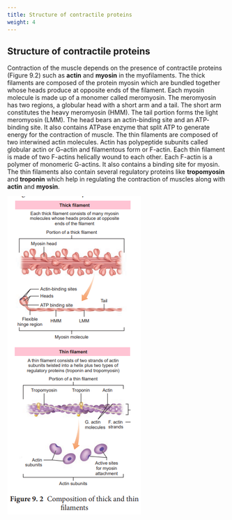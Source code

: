 ```yaml
---
title: Structure of contractile proteins
weight: 4
---
```


## Structure of contractile proteins


Contraction of the muscle depends on the presence of contractile proteins (Figure 9.2) such as **actin** and **myosin** in the myofilaments. The thick filaments are composed of the protein myosin which are bundled together whose heads produce at opposite ends of the filament. Each myosin molecule is made up of a monomer called meromyosin. The meromyosin has two regions, a globular head with a short arm and a tail. The short arm constitutes the heavy meromyosin (HMM). The tail portion forms the light meromyosin (LMM). The head bears an actin-binding site and an ATP- binding site. It also contains ATPase enzyme that split ATP to generate energy for the contraction of muscle. The thin filaments are composed of two interwined actin molecules. Actin has polypeptide subunits called globular actin or G–actin and filamentous form or F-actin. Each thin filament is made of two F-actins helically wound to each other. Each F-actin is a polymer of monomeric G-actins. It also contains a binding site for myosin. The thin filaments also contain several regulatory proteins like **tropomyosin** and **troponin** which help in regulating the contraction of muscles along with **actin** and **myosin**.  

![alt text](<Myosin molecules.png>)
